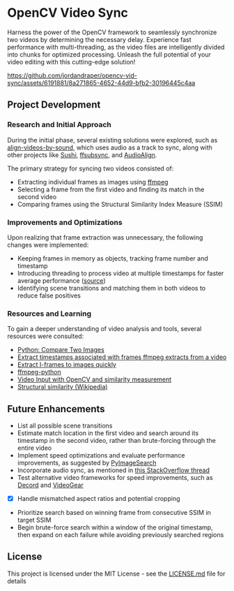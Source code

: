 # OpenCV Video Sync

Harness the power of the OpenCV framework to seamlessly synchronize two videos by determining the necessary delay. Experience fast performance with multi-threading, as the video files are intelligently divided into chunks for optimized processing. Unleash the full potential of your video editing with this cutting-edge solution!


https://github.com/jordandraper/opencv-vid-sync/assets/6191881/8a271865-4652-44d9-bfb2-30196445c4aa


<!-- ## Getting Started

These instructions will get you a copy of the project up and running on your local machine for development and testing purposes. See deployment for notes on how to deploy the project on a live system.

### Prerequisites

What things you need to install the software and how to install them

```
Give examples
```

### Installing

A step by step series of examples that tell you how to get a development env running

Say what the step will be

```
Give the example
```

And repeat

```
until finished
```

End with an example of getting some data out of the system or using it for a little demo -->

## Project Development

### Research and Initial Approach

During the initial phase, several existing solutions were explored, such as [align-videos-by-sound](https://github.com/jeorgen/align-videos-by-sound), which uses audio as a track to sync, along with other projects like [Sushi](https://github.com/tp7/Sushi), [ffsubsync](https://github.com/smacke/ffsubsync), and [AudioAlign](https://github.com/protyposis/AudioAlign).

The primary strategy for syncing two videos consisted of:
- Extracting individual frames as images using [ffmpeg](https://stackoverflow.com/questions/10957412/fastest-way-to-extract-frames-using-ffmpeg)
- Selecting a frame from the first video and finding its match in the second video
- Comparing frames using the Structural Similarity Index Measure (SSIM)

### Improvements and Optimizations

Upon realizing that frame extraction was unnecessary, the following changes were implemented:
- Keeping frames in memory as objects, tracking frame number and timestamp
- Introducing threading to process video at multiple timestamps for faster average performance ([source](https://vuamitom.github.io/2019/12/13/fast-iterate-through-video-frames.html))
- Identifying scene transitions and matching them in both videos to reduce false positives

### Resources and Learning

To gain a deeper understanding of video analysis and tools, several resources were consulted:
- [Python: Compare Two Images](https://www.pyimagesearch.com/2014/09/15/python-compare-two-images/)
- [Extract timestamps associated with frames ffmpeg extracts from a video](https://superuser.com/questions/841872/how-do-i-extract-the-timestamps-associated-with-frames-ffmpeg-extracts-from-a-vi)
- [Extract I-frames to images quickly](https://superuser.com/questions/1421133/extract-i-frames-to-images-quickly/1421195#1421195)
- [ffmpeg-python](https://github.com/kkroening/ffmpeg-python)
- [Video Input with OpenCV and similarity measurement](https://docs.opencv.org/2.4/doc/tutorials/highgui/video-input-psnr-ssim/video-input-psnr-ssim.html)
- [Structural similarity (Wikipedia)](https://en.wikipedia.org/wiki/Structural_similarity)

## Future Enhancements

- List all possible scene transitions
- Estimate match location in the first video and search around its timestamp in the second video, rather than brute-forcing through the entire video
- Implement speed optimizations and evaluate performance improvements, as suggested by [PyImageSearch](https://pyimagesearch.com/2017/02/06/faster-video-file-fps-with-cv2-videocapture-and-opencv/)
- Incorporate audio sync, as mentioned in [this StackOverflow thread](https://stackoverflow.com/questions/25394937/automatically-sync-two-audio-recordings-in-python)
- Test alternative video frameworks for speed improvements, such as [Decord](https://github.com/dmlc/decord) and [VideoGear](https://towardsdatascience.com/lightning-fast-video-reading-in-python-c1438771c4e6)
- [x] Handle mismatched aspect ratios and potential cropping
- Prioritize search based on winning frame from consecutive SSIM in target SSIM
- Begin brute-force search within a window of the original timestamp, then expand on each failure while avoiding previously searched regions



## License

This project is licensed under the MIT License - see the [LICENSE.md](LICENSE.md) file for details
